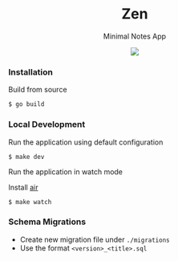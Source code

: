 <p align="center">
  <h1 align="center">Zen</h1>
  <p align="center">Minimal Notes App</p>
</p>

<p align="center"><img src="https://github.com/sheshbabu/zen/blob/master/docs/screenshot.png?raw=true" /></p>


### Installation
Build from source
```shell
$ go build
```


### Local Development
Run the application using default configuration
```shell
$ make dev
```

Run the application in watch mode

Install [air](https://github.com/air-verse/air)
```shell
$ make watch
```


### Schema Migrations
* Create new migration file under `./migrations`
* Use the format `<version>_<title>.sql`
